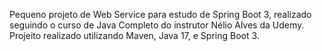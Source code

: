 Pequeno projeto de Web Service para estudo de Spring Boot 3, realizado seguindo o curso de Java Completo do instrutor Nélio Alves da Udemy.
Projeito realizado utilizando Maven, Java 17, e Spring Boot 3.
